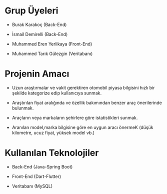 # Grup Üyeleri

* Burak Karakoç (Back-End)

* İsmail Demirelli (Back-End)

* Muhammed Eren Yerlikaya (Front-End)

* Muhammed Tarık Gülezgin (Veritabanı)

# Projenin Amacı

* Uzun araştırmalar ve vakit gerektiren otomobil piyasa bilgisini hızlı bir şekilde kategorize edip kullanıcıya sunmak.

* Araştırılan fiyat aralığında ve özellik bakımından benzer araç önerilerinde bulunmak.

* Araçların veya markaların şehirlere göre istatistikleri sunmak. 

* Aranılan model,marka bilgisine göre en uygun aracı önermeK (düşük kilometre, ucuz fiyat, yüksek model vb.)

# Kullanılan Teknolojiler

* Back-End (Java-Spring Boot)

* Front-End (Dart-Flutter)

* Veritabanı (MySQL)
